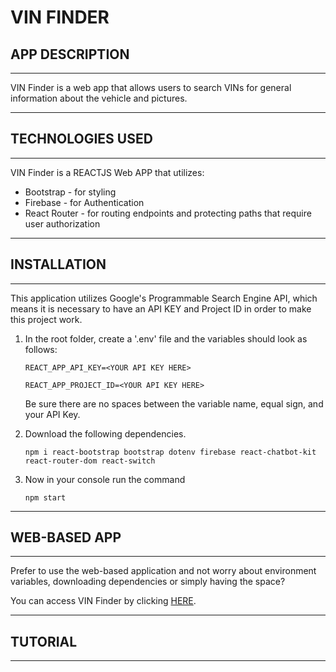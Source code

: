# VIN FINDER

## APP DESCRIPTION
___
  VIN Finder is a web app that allows users to search VINs for general information about the vehicle and pictures.

___
## TECHNOLOGIES USED
___
VIN Finder is a REACTJS Web APP that utilizes:
 - Bootstrap - for styling
 - Firebase - for Authentication
 - React Router - for routing endpoints and protecting paths that require user authorization

___
## INSTALLATION
___
This application utilizes Google's Programmable Search Engine API, which means it is necessary to have an API KEY and Project ID in order to make this project work.

1. In the root folder, create a '.env' file and the variables should look as follows:

    ```
    REACT_APP_API_KEY=<YOUR API KEY HERE>

    REACT_APP_PROJECT_ID=<YOUR API KEY HERE>
    ```
    Be sure there are no spaces between the variable name, equal sign, and your API Key.
2. Download the following dependencies.
    ```
    npm i react-bootstrap bootstrap dotenv firebase react-chatbot-kit react-router-dom react-switch
    ```
3. Now in your console run the command
    ```
    npm start
    ```

___
## WEB-BASED APP
___
Prefer to use the web-based application and not worry about environment variables, downloading dependencies or simply having the space?

You can access VIN Finder by clicking [HERE](https://vinfinder.netlify.app).

___
## TUTORIAL
___
